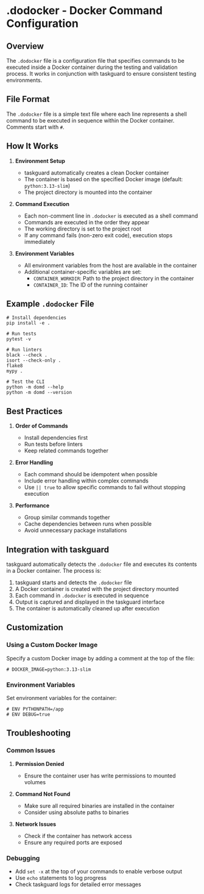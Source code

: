# .dodocker - Docker Command Configuration

## Overview
The `.dodocker` file is a configuration file that specifies commands to be executed inside a Docker container during the testing and validation process. It works in conjunction with taskguard to ensure consistent testing environments.

## File Format
The `.dodocker` file is a simple text file where each line represents a shell command to be executed in sequence within the Docker container. Comments start with `#`.

## How It Works

1. **Environment Setup**
   - taskguard automatically creates a clean Docker container
   - The container is based on the specified Docker image (default: `python:3.13-slim`)
   - The project directory is mounted into the container

2. **Command Execution**
   - Each non-comment line in `.dodocker` is executed as a shell command
   - Commands are executed in the order they appear
   - The working directory is set to the project root
   - If any command fails (non-zero exit code), execution stops immediately

3. **Environment Variables**
   - All environment variables from the host are available in the container
   - Additional container-specific variables are set:
     - `CONTAINER_WORKDIR`: Path to the project directory in the container
     - `CONTAINER_ID`: The ID of the running container

## Example `.dodocker` File
```
# Install dependencies
pip install -e .

# Run tests
pytest -v

# Run linters
black --check .
isort --check-only .
flake8
mypy .

# Test the CLI
python -m domd --help
python -m domd --version
```

## Best Practices

1. **Order of Commands**
   - Install dependencies first
   - Run tests before linters
   - Keep related commands together

2. **Error Handling**
   - Each command should be idempotent when possible
   - Include error handling within complex commands
   - Use `|| true` to allow specific commands to fail without stopping execution

3. **Performance**
   - Group similar commands together
   - Cache dependencies between runs when possible
   - Avoid unnecessary package installations

## Integration with taskguard

taskguard automatically detects the `.dodocker` file and executes its contents in a Docker container. The process is:

1. taskguard starts and detects the `.dodocker` file
2. A Docker container is created with the project directory mounted
3. Each command in `.dodocker` is executed in sequence
4. Output is captured and displayed in the taskguard interface
5. The container is automatically cleaned up after execution

## Customization

### Using a Custom Docker Image
Specify a custom Docker image by adding a comment at the top of the file:
```
# DOCKER_IMAGE=python:3.13-slim
```

### Environment Variables
Set environment variables for the container:
```
# ENV PYTHONPATH=/app
# ENV DEBUG=true
```

## Troubleshooting

### Common Issues
1. **Permission Denied**
   - Ensure the container user has write permissions to mounted volumes

2. **Command Not Found**
   - Make sure all required binaries are installed in the container
   - Consider using absolute paths to binaries

3. **Network Issues**
   - Check if the container has network access
   - Ensure any required ports are exposed

### Debugging
- Add `set -x` at the top of your commands to enable verbose output
- Use `echo` statements to log progress
- Check taskguard logs for detailed error messages
